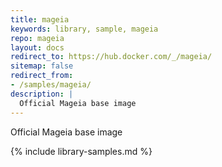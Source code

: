 ```yaml
---
title: mageia
keywords: library, sample, mageia
repo: mageia
layout: docs
redirect_to: https://hub.docker.com/_/mageia/
sitemap: false
redirect_from:
- /samples/mageia/
description: |
  Official Mageia base image
---
```


Official Mageia base image


{% include library-samples.md %}
